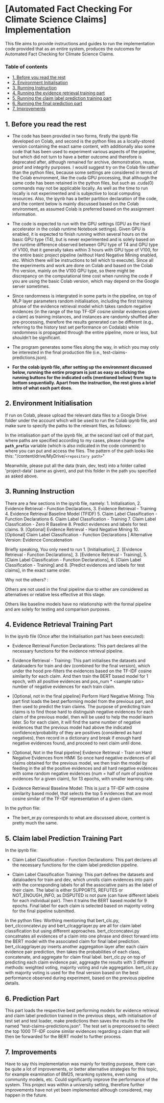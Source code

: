 # [Automated Fact Checking For Climate Science Claims] Implementation

This file aims to provide instructions and guides to run the implementation code provided that
as an entire system, produces the outcomes for Automated Fact Checking for Climate Science Claims.

### Table of contents

-   [1. Before you read the rest](#1-before-you-read-the-rest)
-   [2. Environment Initialisation](#2-environment-initialisation)
-   [3. Running Instruction](#3-running-instruction)
-   [4. Running the evidence retrieval training part](#4-evidence-retrival-training-part)
-   [5. Running the claim label prediction training part](#5-claim-label-prediction-training-part)
-   [6. Running the final prediction part](#6-prediction-part)
-   [7. Improvements](#7-improvements)

## 1. Before you read the rest

-   The code has been provided in two forms, firstly the ipynb file developed on Colab, and second is the python files as a locally-stored version containing the exact same content, with additionally also some code that has been used to experiment various aspects of the pipeline, but which did not turn to have a better outcome and therefore is deprecated after, although remained for archive, demonstration, reuse, proof and integrity purposes. I would suggest try on the Colab file rather than the python files, because some settings are considered in terms of the Colab environment, like the cuda GPU processing, that although the same code has been retained in the python files, but such as .cuda(0) commands may not be applicable locally. As well as the time to run locally is not experimented and is subjective to local computing resources. Also, the ipynb has a better partition declaration of the code, and the content below is mainly discussed based on the Colab environment, as assumed Colab is preferred based on the assignment information.

-   The code is expected to run with the GPU settings (GPU as the Hard accelerator in the colab runtime Notebook settings). Given GPU is enabled, it is expected to finish running within several hours on the basic GPU type (T4), but is never experimented and is solely based on the runtime difference observed between GPU type of T4 and GPU type of V100, that it generally takes within 3 hours with GPU type of V100, for the entire basic project pipeline (without Hard Negative Mining enabled, etc. Which there will be instructions to tell which to execute). Since all the experiments and work are done on Colab and based on the Colab Pro version, mainly on the V100 GPU type, so there might be discrepancy on the computational time cost when running the code if you are using the basic Colab version, which may depend on the Google server sometimes.

-   Since randomness is intergrated in some parts in the pipeline, on top of MLP layer parameters random initialisation, including the first training phrase of the evidence retrieval model which takes random negative evidences (in the range of the top TF-IDF cosine similar evidences given a claim) as training instances, and instances are randomly shuffled after pre-processing, therefore the results generated can be different (e.g., referring to the history test set performance on Codalab) while randomness is propagated through the entire pipeline, more or less, but shouldn't be significant.

-   The program generates some files along the way, in which you may only be interested in the final production file (i.e., test-claims-predictions.json).

-   **For the colab ipynb file, after setting up the environment discussed below, running the entire program is just as easy as clicking the running buttons for the indicated cells (mentioned below) from top to bottom sequentially. Apart from the instruction, the rest gives a brief intro of what each part does.**

## 2. Environment Initialisation

If run on Colab, please upload the relevant data files to a Google Drive folder under the account which will be used to run the Colab ipynb file, and make sure to specify the paths to the relevant files, as follows:

In the intialisation part of the ipynb file, at the second last cell of that part, where paths are specified according to my cases, please change the **`path_prefix`** variable (which is also indicated in the code comment) to where you can put and access the files. The pattern of the path looks like this: "/content/drive/MyDrive/`<repository path>`"

Meanwhile, please put all the data (train, dev, test) into a folder called 'project-data' (same as given), and put this folder in the path you specified as asked above.

## 3. Running Instruction

There are a few sections in the ipynb file, namely: 1. Initialisation, 2. Evidence Retrieval - Function Declarations, 3. Evidence Retrieval - Training 4. Evidence Retrieval Baseline Model (TFIDF) 5. Claim Label Classification - Function Declarations 6. Claim Label Classfication - Training 7. Claim Label Classfication - Zero R Baseline 8. Predict evidences and labels for test claims. 9. [Optional] Evidence Retrieval - Hard Negative Mining 10. [Optional] Claim Label Classification - Function Declarations | Alternative Version: Evidence Concatenation

Briefly speaking, You only need to run 1. [Initialisation], 2. [Evidence Retrieval - Function Declarations], 3. [Evidence Retrieval - Training], 5. [Claim Label Classification - Function Declarations], 6. [Claim Label Classification - Training] and 8. [Predict evidences and labels for test claims], in the exact same order.

Why not the others? :

Others are not used in the final pipeline due to either are considered as alternatives or relative less effective at this stage.

Others like baseline models have no relationship with the formal pipeline and are solely for testing and comparison purposes.

## 4. Evidence Retrieval Training Part

In the ipynb file (Once after the Initialisation part has been executed):

-   Evidence Retrieval Function Declarations: This part declares all the necessary functions for the evidence retrieval pipeline.

-   Evidence Retrieval - Training: This part initialises the datasets and dataloaders for train and dev (combined for the final version), which under the hood pre-filters the evidences based on the TF-IDF cosine similarity for each claim. And then train the BERT based model for 1 epoch, with all positive evidences and pos_num \* \<sample ratio\> number of negative evidences for each train claim.

-   [Optional, not in the final pipeline] Perform Hard Negative Mining: This part first loads the best performing model from the previous part, and then used to predict the train claims. The purpose of predicting train claims is to find those hard to distinguish negative evidences for each claim of the previous model, then will be used to help the model learn later. So for each claim, it will find the same number of negative evidences that the previous model had above the indicated confidence/probability of they are positives (considered as hard negatives), then record in a dictionary and break if enough hard negative evidences found, and proceed to next claim until done.

-   [Optional, Not in the final pipeline] Evidence Retrieval - Train on Hard Negative Evidences from HNM: So once hard negative evidences of all claims obtained for the previous model, we then train the model by feeding in the all the positive evidences and all hard negative evidences with some random negative evidences (num = half of num of positive evidences for a given claim), for 13 epochs, with smaller learning rate.

-   Evidence Retrieval Baseline Model: This is just a TF-IDF with cosine similarity based model, that selects the top 5 evidences that are most cosine similar of the TF-IDF representation of a given claim.

In the python file:

-   The bert_er.py corresponds to what are discussed above, content is pretty much the same.

## 5. Claim label Prediction Training Part

In the ipynb file:

-   Claim Label Classification - Function Declarations: This part declares all the necessary functions for the claim label prediction pipeline.

-   Claim Label Classification Training: This part defines the datasets and dataloaders for train and dev, which unrolls claim evidences into pairs with the corresponding labels for all the associative pairs as the label of their claim. The label is either SUPPORTS, REFUTES or NOT_ENOUGH_INFO, as DISPUTED is not pure (can have different labels for each individual pair). Then it trains the BERT based model for 9 epochs. Final label for each claim is selected based on majority voting for the final pipeline submitted.

In the python files:
Worthing mentioning that bert_clc.py, bert_clcconcatevi.py and bert_clcaggrlayer.py are all for claim label classification but using different approaches. bert_clcconcatevi.py concatnates all evidences of a claim into one phrase and direct forward into the BERT model with the associated claim for final label prediction. bert_clcaggrlayer.py inserts another aggregation layer after each claim evidence pair prediction, then takes the probabilities of each class, concatenate, and aggregate for claim final label. bert_clc.py on top of predicting each claim evidence pair, aggreagte the results with 3 different methods: weighted voting, majority voting and rule aggregation. bert_clc.py with majority voting is used for the final version based on the best performance observed during experiment, based on the previous pipeline details.

## 6. Prediction Part

This part loads the respective best performing models for evidence retrieval and claim label prediction trained in the previous steps, with initialisation of test set and test loader, make predictions then saves the results in the file named "test-claims-predictions.json". The test set is preprocessed to select the top 1000 TF-IDF cosine similar evidences regarding a claim that will then be forwarded for the BERT model to further process.

## 7. Improvements
Have to say this implementation was mainly for testing purpose, there can be quite a lot of improvements, or better alternative strategies for this topic, for example examination of BM25, reranking systems, even using community models, etc. Could significantly improve the performance of the system. This project was within a university setting, therefore further improvements have not yet been implemented although considered, may happen in the future.
